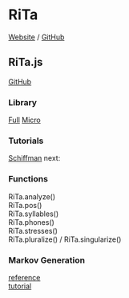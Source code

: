 # RiTa
[Website](https://rednoise.org/rita/) / [GitHub](https://github.com/dhowe/rita/)

## RiTa.js
[GitHub](https://github.com/dhowe/ritajs)

### Library
[Full](https://unpkg.com/rita@2.8.1/dist/rita.js)
[Micro](https://unpkg.com/rita@2.8.1/dist/rita-micro.js)

### Tutorials
[Schiffman](https://www.youtube.com/watch?v=lIPEvh8HbGQ) next:

### Functions
RiTa.analyze()  
RiTa.pos()  
RiTa.syllables()  
RiTa.phones()  
RiTa.stresses()  
RiTa.pluralize() / RiTa.singularize()  

### Markov Generation
[reference](https://rednoise.org/rita/reference/RiMarkov/generate/index.html)  
[tutorial](https://observablehq.com/@dhowe/tut-rita-ngrams)
